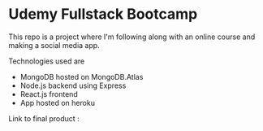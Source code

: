 # Udemy Fullstack Bootcamp

This repo is a project where I'm following along with an online course and making a social media app.

Technologies used are

- MongoDB hosted on MongoDB.Atlas
- Node.js backend using Express
- React.js frontend
- App hosted on heroku

Link to final product :
